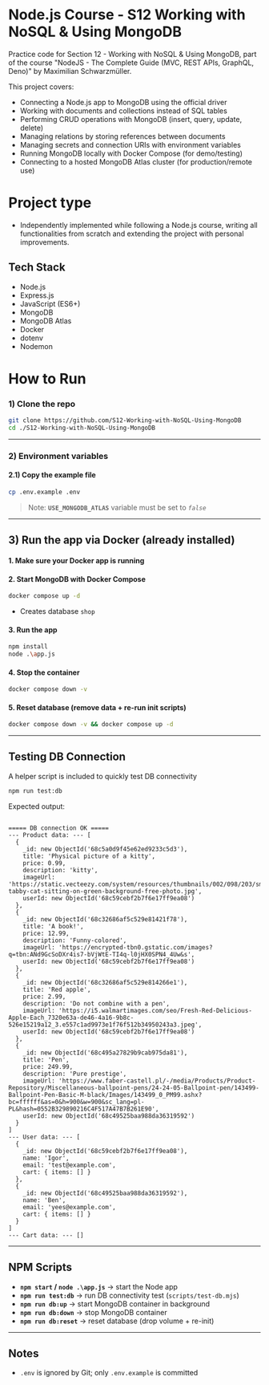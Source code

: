 # Node.js Course - S12 Working with NoSQL & Using MongoDB

Practice code for Section 12 - Working with NoSQL & Using MongoDB, part of the course "NodeJS - The Complete Guide (MVC, REST APIs, GraphQL, Deno)" by Maximilian Schwarzmüller.

This project covers:
- Connecting a Node.js app to MongoDB using the official driver
- Working with documents and collections instead of SQL tables
- Performing CRUD operations with MongoDB (insert, query, update, delete)
- Managing relations by storing references between documents
- Managing secrets and connection URIs with environment variables
- Running MongoDB locally with Docker Compose (for demo/testing)
- Connecting to a hosted MongoDB Atlas cluster (for production/remote use)

# Project type
- Independently implemented while following a Node.js course, writing all functionalities from scratch and extending the project with personal improvements.

## Tech Stack
- Node.js
- Express.js
- JavaScript (ES6+)
- MongoDB
- MongoDB Atlas
- Docker
- dotenv
- Nodemon
  
# How to Run

### 1) Clone the repo
```bash
git clone https://github.com/S12-Working-with-NoSQL-Using-MongoDB
cd ./S12-Working-with-NoSQL-Using-MongoDB
```

---

### 2) Environment variables

#### 2.1) Copy the example file
```bash
cp .env.example .env
```
> Note: **`USE_MONGODB_ATLAS`** variable must be set to _`false`_

---

## 3) Run the app via Docker (already installed)

#### 1. Make sure your Docker app is running

#### 2. Start MongoDB with Docker Compose
   ```bash
   docker compose up -d
   ```
   - Creates database `shop`

#### 3. Run the app
   ```bash
   npm install
   node .\app.js
   ```

#### 4. Stop the container
   ```bash
   docker compose down -v
   ```

#### 5. Reset database (remove data + re-run init scripts)
   ```bash
   docker compose down -v && docker compose up -d
   ```

---

## Testing DB Connection
A helper script is included to quickly test DB connectivity

```bash
npm run test:db
```

Expected output:
```

===== DB connection OK =====
--- Product data: --- [
  {
    _id: new ObjectId('68c5a0d9f45e62ed9233c5d3'),
    title: 'Physical picture of a kitty',
    price: 0.99,
    description: 'kitty',
    imageUrl: 'https://static.vecteezy.com/system/resources/thumbnails/002/098/203/small/silver-tabby-cat-sitting-on-green-background-free-photo.jpg',
    userId: new ObjectId('68c59cebf2b7f6e17ff9ea08')
  },
  {
    _id: new ObjectId('68c32686af5c529e81421f78'),
    title: 'A book!',
    price: 12.99,
    description: 'Funny-colored',
    imageUrl: 'https://encrypted-tbn0.gstatic.com/images?q=tbn:ANd9GcSoDXr4is7-bVjWtE-TI4q-l0jHX0SPN4_4Uw&s',
    userId: new ObjectId('68c59cebf2b7f6e17ff9ea08')
  },
  {
    _id: new ObjectId('68c32686af5c529e814266e1'),
    title: 'Red apple',
    price: 2.99,
    description: 'Do not combine with a pen',
    imageUrl: 'https://i5.walmartimages.com/seo/Fresh-Red-Delicious-Apple-Each_7320e63a-de46-4a16-9b8c-526e15219a12_3.e557c1ad9973e1f76f512b34950243a3.jpeg',
    userId: new ObjectId('68c59cebf2b7f6e17ff9ea08')
  },
  {
    _id: new ObjectId('68c495a27829b9cab975da81'),
    title: 'Pen',
    price: 249.99,
    description: 'Pure prestige',
    imageUrl: 'https://www.faber-castell.pl/-/media/Products/Product-Repository/Miscellaneous-ballpoint-pens/24-24-05-Ballpoint-pen/143499-Ballpoint-Pen-Basic-M-black/Images/143499_0_PM99.ashx?bc=ffffff&as=0&h=900&w=900&sc_lang=pl-PL&hash=0552B329890216C4F517A47B7B261E90',
    userId: new ObjectId('68c49525baa988da36319592')
  }
]
--- User data: --- [
  {
    _id: new ObjectId('68c59cebf2b7f6e17ff9ea08'),
    name: 'Igor',
    email: 'test@example.com',
    cart: { items: [] }
  },
  {
    _id: new ObjectId('68c49525baa988da36319592'),
    name: 'Ben',
    email: 'yees@example.com',
    cart: { items: [] }
  }
]
--- Cart data: --- []

```

---

## NPM Scripts

- **`npm start` / `node .\app.js`** → start the Node app
- **`npm run test:db`** → run DB connectivity test (`scripts/test-db.mjs`)
- **`npm run db:up`** → start MongoDB container in background
- **`npm run db:down`** → stop MongoDB container
- **`npm run db:reset`** → reset database (drop volume + re-init)

---

## Notes
- `.env` is ignored by Git; only `.env.example` is committed
